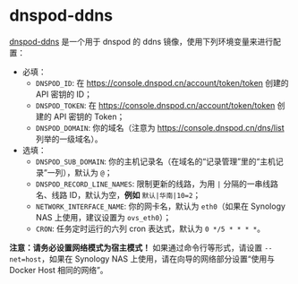 # dnspod-ddns

[dnspod-ddns](https://hub.docker.com/r/annangela/dnspod-ddns) 是一个用于 dnspod 的 ddns 镜像，使用下列环境变量来进行配置：

* 必填：
  * `DNSPOD_ID`: 在 <https://console.dnspod.cn/account/token/token> 创建的 API 密钥的 ID；
  * `DNSPOD_TOKEN`: 在 <https://console.dnspod.cn/account/token/token> 创建的 API 密钥的 Token；
  * `DNSPOD_DOMAIN`: 你的域名（注意为 <https://console.dnspod.cn/dns/list> 列举的一级域名）。
* 选填：
  * `DNSPOD_SUB_DOMAIN`: 你的主机记录名（在域名的“记录管理”里的“主机记录”一列），默认为 `@`；
  * `DNSPOD_RECORD_LINE_NAMES`: 限制更新的线路，为用 `|` 分隔的一串线路名、线路 ID，默认为空，**例如** `默认|华南|10=2`；
  * `NETWORK_INTERFACE_NAME`: 你的网卡名，默认为 `eth0`（如果在 Synology NAS 上使用，建议设置为 `ovs_eth0`）；
  * `CRON`: 任务定时运行的六列 cron 表达式，默认为 `0 */5 * * * *`。

**注意：请务必设置网络模式为宿主模式！** 如果通过命令行等形式，请设置 `--net=host`，如果在 Synology NAS 上使用，请在向导的网络部分设置“使用与 Docker Host 相同的网络”。
